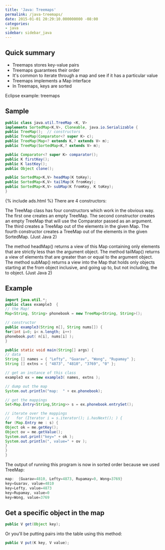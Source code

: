 ```yaml
---
title: 'Java: Treemaps'
permalink: /java-treemaps/
date: 2015-01-01 20:29:10.000000000 -08:00
categories:
- java
sidebar: sidebar_java
---
```

## Quick summary

* Treemaps stores key-value pairs
* Treemaps guarantees their order
* It's common to iterate through a map and see if it has a particular value
* Treemaps implements a Map interface
* In Treemaps, keys are sorted

Eclipse example: treemaps

## Sample

```java
public class java.util.TreeMap <K, V>
implements SortedMap<K,V>, Cloneable, java.io.Serializable {
public TreeMap();  // constructors
public TreeMap(Comparator<? super K> c);
public TreeMap(Map<? extends K,? extends V> m);
public TreeMap(SortedMap<K,? extends V> m);

public Comparator<? super K> comparator();
public K firstKey();
public K lastKey();
public Object clone();

public SortedMap<K,V> headMap(K toKey);
public SortedMap<K,V> tailMap(K fromKey);
public SortedMap<K,V> subMap(K fromKey, K toKey);
}
```
{% include ads.html %}
There are 4 constructors:

The TreeMap class has four constructors which work in the obvious way. The first one creates an empty TreeMap. The second constructor creates an empty TreeMap that will use the Comparator passed as an argument. The third creates a TreeMap out of the elements in the given Map. The fourth constructor creates a TreeMap out of the elements in the given SortedMap. (Just Java 2)

The method headMap() returns a view of this Map containing only elements that are strictly less than the argument object. The method tailMap() returns a view of elements that are greater than or equal to the argument object. The method subMap() returns a view into the Map that holds only objects starting at the from object inclusive, and going up to, but not including, the to object. (Just Java 2)

## Example

```java
import java.util.*;
public class example3  {
// the Map!
Map<String, String> phonebook = new TreeMap<String, String>();

// constructor
public example3(String n[], String nums[]) {
for(int i=0; i< n.length; i++)
phonebook.put( n[i], nums[i] );
}

public static void main(String[] args) {
// data
String [] names = { "Lefty", "Guarav", "Wong", "Rupamay" };
String [] extns = { "4873", "4810", "3769", "0" };

// get an instance of this class
example3 ex = new example3( names, extns );

// dump out the map
System.out.println("map:  " + ex.phonebook);

// get the mappings
Set<Map.Entry<String,String>> s = ex.phonebook.entrySet();

// iterate over the mappings
//   for (Iterator i = s.iterator(); i.hasNext(); ) {
for (Map.Entry me : s) {
Object ok = me.getKey();
Object ov = me.getValue();
System.out.print("key=" + ok );
System.out.println(", value=" + ov );
}
}
}
```

The output of running this program is now in sorted order because we used TreeMap:

```java
map:  {Guarav=4810, Lefty=4873, Rupamay=0, Wong=3769}
key=Guarav, value=4810
key=Lefty, value=4873
key=Rupamay, value=0
key=Wong, value=3769
```

## Get a specific object in the map

```java
public V get(Object key);
```

Or you'll be putting pairs into the table using this method:

```java
public V put(K key, V value);
```

